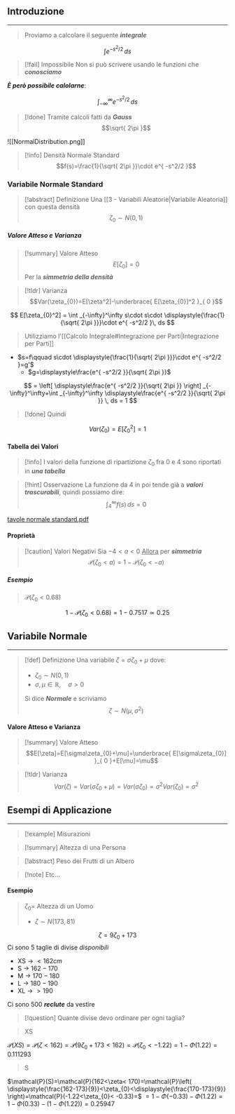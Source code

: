 ## Introduzione
---
>Proviamo a calcolare il seguente ***integrale***

$$
\int e^{ -s^2/2 } \, ds 
$$
>[!fail] Impossibile
>Non si può scrivere usando le funzioni che ***conosciamo***

***È però possibile calolarne***:

$$
\int _{-\infty}^\infty e^{ -s^2/2 }\, ds 
$$
>[!done] Tramite calcoli fatti da ***Gauss***
>$$\sqrt{ 2\pi }$$

![[NormalDistribution.png]]

>[!info] Densità Normale Standard
>$$f(s)=\frac{1}{\sqrt{ 2\pi }}\cdot e^{ -s^2/2 }$$

### Variabile Normale Standard
>[!abstract] Definizione
>Una [[3 - Variabili Aleatorie|Variabile Aleatoria]] con questa densità 
>$$\zeta_{0}\sim N(0,1)$$

##### Valore Atteso e Varianza
>[!summary] Valore Atteso
>$$E[\zeta_{0}]=0$$
>Per la ***simmetria della densità***

>[!tldr] Varianza
>$$Var(\zeta_{0})=E[\zeta^2]-\underbrace{ E[\zeta_{0}]^2 }_{ 0 }$$

$$
E[\zeta_{0}^2] = \int _{-\infty}^\infty s\cdot s\cdot \displaystyle{\frac{1}{\sqrt{ 2\pi }}}\cdot e^{ -s^2/2 }\, ds 
$$
>Utilizziamo l'[[Calcolo Integrale#Integrazione per Parti|Integrazione per Parti]]

- $s=f\qquad s\cdot \displaystyle{\frac{1}{\sqrt{ 2\pi }}}\cdot e^{ -s^2/2 }=g'$
	- $g=\displaystyle\frac{e^{ -s^2/2 }}{\sqrt{ 2\pi }}$

$$
= \left[ \displaystyle\frac{e^{ -s^2/2 }}{\sqrt{ 2\pi }} \right] _{-\infty}^\infty+\int _{-\infty}^\infty \displaystyle\frac{e^{ -s^2/2 }}{\sqrt{ 2\pi }} \, ds = 1 
$$

>[!done] Quindi

$$
Var(\zeta_{0})=E[\zeta_{0}^2]=1
$$

#### Tabella dei Valori
>[!info]
>I valori della funzione di ripartizione $\zeta_{0}$ fra $0$ e $4$ sono riportati in ***una tabella***

>[!hint] Osservazione
>La funzione da $4$ in poi tende già a ***valori trascurabili***, quindi possiamo dire:
>$$\int _{4}^\infty f(s)\, ds = 0$$

[tavole normale standard.pdf](https://virtuale.unibo.it/pluginfile.php/2204077/mod_resource/content/0/tavole%20normale%20standard.pdf)

#### Proprietà
>[!caution] Valori Negativi
>Sia $-4<a<0$
><u>Allora</u> per ***simmetria***
>$$\mathcal{P}(\zeta_{0}<a)=1-\mathcal{P}(\zeta_{0}< -a)$$

##### Esempio
>$\mathcal{P}(\zeta_{0}<0.68)$

$$
1-\mathcal{P}(\zeta_{0} < 0.68)=1-0.7517 \simeq 0.25
$$
## Variabile Normale
---
>[!def] Definizione
>Una variabile $\zeta=\sigma\zeta_{0}+\mu$ dove:
>- $\zeta_{0}\sim N(0,1)$
>- $\sigma,\mu \in\mathbb{R},\quad \sigma>0$
>
>Si dice ***Normale*** e scriviamo
>$$\zeta\sim N(\mu,\sigma^2)$$

#### Valore Atteso e Varianza
>[!summary] Valore Atteso
>$$E[\zeta]=E[\sigma\zeta_{0}+\mu]=\underbrace{ E[\sigma\zeta_{0}] }_{ 0 }+E[\mu]=\mu$$

>[!tldr] Varianza
>$$Var(\zeta)=Var(\sigma\zeta_{0}+\mu)=Var(\sigma\zeta_{0})=\sigma^2Var(\zeta_{0})=\sigma^2$$

## Esempi di Applicazione
---
>[!example] Misurazioni

>[!summary] Altezza di una Persona

>[!abstract] Peso dei Frutti di un Albero

>[!note] Etc...


#### Esempio
>$\zeta_{0}=$ Altezza di un Uomo
>- $\zeta\sim N(173,81)$

$$
\zeta=9\zeta_{0}+173
$$
Ci sono 5 taglie di divise *disponibili*
- XS -> $<162cm$
- S -> $162-170$
- M -> $170-180$
- L -> $180-190$
- XL -> $>190$

Ci sono $500$ ***reclute*** da vestire

>[!question] Quante divise devo ordinare per ogni taglia?

>XS

$\mathcal{P}(XS)=\mathcal{P}(\zeta<162)=\mathcal{P}(9\zeta_{0}+173<162)=\mathcal{P}\left( \zeta_{0}< -1.22 \right)=1-\Phi(1.22)=0.111293$

>S

$\mathcal{P}(S)=\mathcal{P}(162<\zeta< 170)=\mathcal{P}\left( \displaystyle{\frac{162-173}{9}}<\zeta_{0}<\displaystyle{\frac{170-173}{9}} \right)=\mathcal{P}(-1.22<\zeta_{0}< -0.33)=$
$=1-\Phi(-0.33)-\Phi(1.22)=1-\Phi(0.33)-(1-\Phi(1.22))=0.25947$

